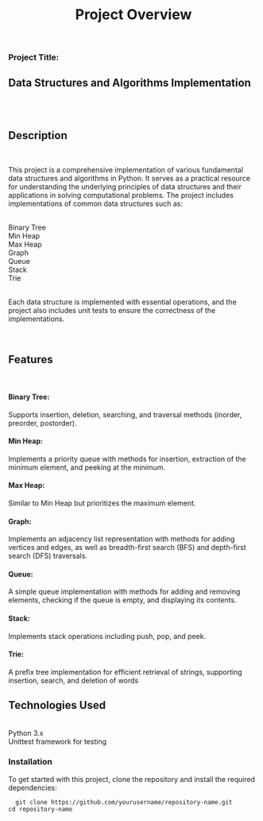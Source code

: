<h1 align="center">Project Overview</h1><br>
<h3>Project Title:</h3> <h2>Data Structures and Algorithms Implementation</h2><br><br>
<h2>Description</h2><br>
<p>This project is a comprehensive implementation of various fundamental data structures and algorithms in Python. It serves as a practical resource for understanding the underlying principles of data structures and their applications in solving computational problems. The project includes implementations of common data structures such as:</p><br>
Binary Tree<br>
Min Heap<br>
Max Heap<br>
Graph<br>
Queue<br>
Stack<br>
Trie<br>
<br>
<p>Each data structure is implemented with essential operations, and the project also includes unit tests to ensure the correctness of the implementations.</p><br>
<h2>Features</h2><br>
<h4>Binary Tree:</h4> Supports insertion, deletion, searching, and traversal methods (inorder, preorder, postorder).<br>
<h4>Min Heap:</h4> Implements a priority queue with methods for insertion, extraction of the minimum element, and peeking at the minimum.<br>
<h4>Max Heap:</h4> Similar to Min Heap but prioritizes the maximum element.<br>
<h4>Graph:</h4> Implements an adjacency list representation with methods for adding vertices and edges, as well as breadth-first search (BFS) and depth-first search (DFS) traversals.<br>
<h4>Queue:</h4> A simple queue implementation with methods for adding and removing elements, checking if the queue is empty, and displaying its contents.<br>
<h4>Stack:</h4> Implements stack operations including push, pop, and peek.<br>
<h4>Trie:</h4> A prefix tree implementation for efficient retrieval of strings, supporting insertion, search, and deletion of words<br>

<h2>Technologies Used</h2><br>
Python 3.x<br>
Unittest framework for testing<br>
<h3>Installation</h3>
To get started with this project, clone the repository and install the required dependencies:<br>
<code backgroundcolor="black",color="white">
  git clone https://github.com/yourusername/repository-name.git
cd repository-name
</code><br>


